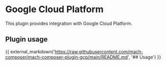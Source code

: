 # Google Cloud Platform

This plugin provides integration with Google Cloud Platform.

## Plugin usage

{{ external_markdown('https://raw.githubusercontent.com/mach-composer/mach-composer-plugin-gcp/main/README.md', '## Usage') }}